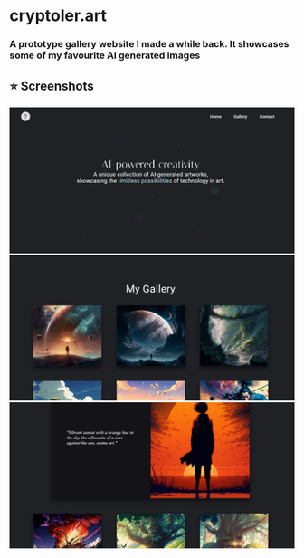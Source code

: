 # cryptoler.art

### A prototype gallery website I made a while back. It showcases some of my favourite AI generated images 

## ⭐ Screenshots
![Screenshot 1](./images/site-screenshot-1.png)
![Screenshot 2](./images/site-screenshot-2.png)
![Screenshot 3](./images/site-screenshot-3.png)
